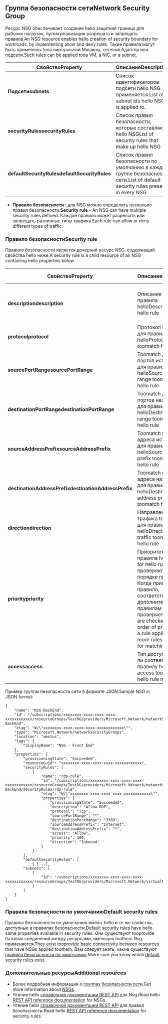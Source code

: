 ## <a name="network-security-group"></a><span data-ttu-id="f65e3-101">Группа безопасности сети</span><span class="sxs-lookup"><span data-stu-id="f65e3-101">Network Security Group</span></span>
<span data-ttu-id="f65e3-102">Ресурс NSG обеспечивает создание hello защитная граница для рабочих нагрузок, путем реализации разрешать и запрещать правила.</span><span class="sxs-lookup"><span data-stu-id="f65e3-102">An NSG resource enables hello creation of security boundary for workloads, by implementing allow and deny rules.</span></span> <span data-ttu-id="f65e3-103">Такие правила могут быть применены tooa виртуальной Машины, сетевой Адаптер или подсети.</span><span class="sxs-lookup"><span data-stu-id="f65e3-103">Such rules can be applied tooa VM, a NIC, or a subnet.</span></span>

| <span data-ttu-id="f65e3-104">Свойство</span><span class="sxs-lookup"><span data-stu-id="f65e3-104">Property</span></span> | <span data-ttu-id="f65e3-105">Описание</span><span class="sxs-lookup"><span data-stu-id="f65e3-105">Description</span></span> | <span data-ttu-id="f65e3-106">Примеры значений</span><span class="sxs-lookup"><span data-stu-id="f65e3-106">Sample values</span></span> |
| --- | --- | --- |
| <span data-ttu-id="f65e3-107">**Подсети**</span><span class="sxs-lookup"><span data-stu-id="f65e3-107">**subnets**</span></span> |<span data-ttu-id="f65e3-108">Список идентификаторов подсети hello NSG применяется.</span><span class="sxs-lookup"><span data-stu-id="f65e3-108">List of subnet ids hello NSG is applied to.</span></span> |<span data-ttu-id="f65e3-109">/subscriptions/xxxxxxxx-xxxx-xxxx-xxxx-xxxxxxxxxxxx/resourceGroups/TestRG/providers/Microsoft.Network/virtualNetworks/TestVNet/subnets/FrontEnd</span><span class="sxs-lookup"><span data-stu-id="f65e3-109">/subscriptions/xxxxxxxx-xxxx-xxxx-xxxx-xxxxxxxxxxxx/resourceGroups/TestRG/providers/Microsoft.Network/virtualNetworks/TestVNet/subnets/FrontEnd</span></span> |
| <span data-ttu-id="f65e3-110">**securityRules**</span><span class="sxs-lookup"><span data-stu-id="f65e3-110">**securityRules**</span></span> |<span data-ttu-id="f65e3-111">Список правил безопасности, которые составляют hello NSG</span><span class="sxs-lookup"><span data-stu-id="f65e3-111">List of security rules that make up hello NSG</span></span> |<span data-ttu-id="f65e3-112">См. раздел [Правило безопасности](#Security-rule) ниже.</span><span class="sxs-lookup"><span data-stu-id="f65e3-112">See [Security rule](#Security-rule) below</span></span> |
| <span data-ttu-id="f65e3-113">**defaultSecurityRules**</span><span class="sxs-lookup"><span data-stu-id="f65e3-113">**defaultSecurityRules**</span></span> |<span data-ttu-id="f65e3-114">Список правил безопасности по умолчанию в каждой группе безопасности сети.</span><span class="sxs-lookup"><span data-stu-id="f65e3-114">List of default security rules present in every NSG</span></span> |<span data-ttu-id="f65e3-115">См. раздел [Правила безопасности по умолчанию](#Default-security-rules) ниже.</span><span class="sxs-lookup"><span data-stu-id="f65e3-115">See [Default security rules](#Default-security-rules) below</span></span> |

* <span data-ttu-id="f65e3-116">**Правило безопасности** : для NSG можно определить несколько правил безопасности.</span><span class="sxs-lookup"><span data-stu-id="f65e3-116">**Security rule** - An NSG can have multiple security rules defined.</span></span> <span data-ttu-id="f65e3-117">Каждое правило может разрешать или запрещать различные типы трафика.</span><span class="sxs-lookup"><span data-stu-id="f65e3-117">Each rule can allow or deny different types of traffic.</span></span>

### <a name="security-rule"></a><span data-ttu-id="f65e3-118">Правило безопасности</span><span class="sxs-lookup"><span data-stu-id="f65e3-118">Security rule</span></span>
<span data-ttu-id="f65e3-119">Правило безопасности является дочерний ресурс NSG, содержащий свойства hello ниже.</span><span class="sxs-lookup"><span data-stu-id="f65e3-119">A security rule is a child resource of an NSG containing hello properties below.</span></span>

| <span data-ttu-id="f65e3-120">Свойство</span><span class="sxs-lookup"><span data-stu-id="f65e3-120">Property</span></span> | <span data-ttu-id="f65e3-121">Описание</span><span class="sxs-lookup"><span data-stu-id="f65e3-121">Description</span></span> | <span data-ttu-id="f65e3-122">Примеры значений</span><span class="sxs-lookup"><span data-stu-id="f65e3-122">Sample values</span></span> |
| --- | --- | --- |
| <span data-ttu-id="f65e3-123">**description**</span><span class="sxs-lookup"><span data-stu-id="f65e3-123">**description**</span></span> |<span data-ttu-id="f65e3-124">Описание для правила hello</span><span class="sxs-lookup"><span data-stu-id="f65e3-124">Description for hello rule</span></span> |<span data-ttu-id="f65e3-125">Разрешить входящий трафик для всех виртуальных машин в подсети X.</span><span class="sxs-lookup"><span data-stu-id="f65e3-125">Allow inbound traffic for all VMs in subnet X</span></span> |
| <span data-ttu-id="f65e3-126">**protocol**</span><span class="sxs-lookup"><span data-stu-id="f65e3-126">**protocol**</span></span> |<span data-ttu-id="f65e3-127">Протокол toomatch для правила hello</span><span class="sxs-lookup"><span data-stu-id="f65e3-127">Protocol toomatch for hello rule</span></span> |<span data-ttu-id="f65e3-128">TCP, UDP или *</span><span class="sxs-lookup"><span data-stu-id="f65e3-128">TCP, UDP, or *</span></span> |
| <span data-ttu-id="f65e3-129">**sourcePortRange**</span><span class="sxs-lookup"><span data-stu-id="f65e3-129">**sourcePortRange**</span></span> |<span data-ttu-id="f65e3-130">Toomatch диапазон портов источника для правила hello</span><span class="sxs-lookup"><span data-stu-id="f65e3-130">Source port range toomatch for hello rule</span></span> |<span data-ttu-id="f65e3-131">80, 100–200, *</span><span class="sxs-lookup"><span data-stu-id="f65e3-131">80, 100-200, *</span></span> |
| <span data-ttu-id="f65e3-132">**destinationPortRange**</span><span class="sxs-lookup"><span data-stu-id="f65e3-132">**destinationPortRange**</span></span> |<span data-ttu-id="f65e3-133">Toomatch диапазон портов назначения для правила hello</span><span class="sxs-lookup"><span data-stu-id="f65e3-133">Destination port range toomatch for hello rule</span></span> |<span data-ttu-id="f65e3-134">80, 100–200, *</span><span class="sxs-lookup"><span data-stu-id="f65e3-134">80, 100-200, *</span></span> |
| <span data-ttu-id="f65e3-135">**sourceAddressPrefix**</span><span class="sxs-lookup"><span data-stu-id="f65e3-135">**sourceAddressPrefix**</span></span> |<span data-ttu-id="f65e3-136">Toomatch префикс адреса источника для правила hello</span><span class="sxs-lookup"><span data-stu-id="f65e3-136">Source address prefix toomatch for hello rule</span></span> |<span data-ttu-id="f65e3-137">10.10.10.1, 10.10.10.0/24, VirtualNetwork</span><span class="sxs-lookup"><span data-stu-id="f65e3-137">10.10.10.1, 10.10.10.0/24, VirtualNetwork</span></span> |
| <span data-ttu-id="f65e3-138">**destinationAddressPrefix**</span><span class="sxs-lookup"><span data-stu-id="f65e3-138">**destinationAddressPrefix**</span></span> |<span data-ttu-id="f65e3-139">Toomatch префикс адреса назначения для правила hello</span><span class="sxs-lookup"><span data-stu-id="f65e3-139">Destination address prefix toomatch for hello rule</span></span> |<span data-ttu-id="f65e3-140">10.10.10.1, 10.10.10.0/24, VirtualNetwork</span><span class="sxs-lookup"><span data-stu-id="f65e3-140">10.10.10.1, 10.10.10.0/24, VirtualNetwork</span></span> |
| <span data-ttu-id="f65e3-141">**direction**</span><span class="sxs-lookup"><span data-stu-id="f65e3-141">**direction**</span></span> |<span data-ttu-id="f65e3-142">Направление трафика toomatch для правила hello</span><span class="sxs-lookup"><span data-stu-id="f65e3-142">Direction of traffic toomatch for hello rule</span></span> |<span data-ttu-id="f65e3-143">inbound или outbound</span><span class="sxs-lookup"><span data-stu-id="f65e3-143">inbound or outbound</span></span> |
| <span data-ttu-id="f65e3-144">**priority**</span><span class="sxs-lookup"><span data-stu-id="f65e3-144">**priority**</span></span> |<span data-ttu-id="f65e3-145">Приоритет для правила hello.</span><span class="sxs-lookup"><span data-stu-id="f65e3-145">Priority for hello rule.</span></span> <span data-ttu-id="f65e3-146">Правила проверяются в порядке приоритета. Когда применяется правило, соответствие дополнительным правилам не проверяется.</span><span class="sxs-lookup"><span data-stu-id="f65e3-146">Rules are checked int he order of priority, once a rule applies, no more rules are tested for matching.</span></span> |<span data-ttu-id="f65e3-147">10, 100, 65000</span><span class="sxs-lookup"><span data-stu-id="f65e3-147">10, 100, 65000</span></span> |
| <span data-ttu-id="f65e3-148">**access**</span><span class="sxs-lookup"><span data-stu-id="f65e3-148">**access**</span></span> |<span data-ttu-id="f65e3-149">Тип доступа tooapply ли соответствует правилу hello</span><span class="sxs-lookup"><span data-stu-id="f65e3-149">Type of access tooapply if hello rule matches</span></span> |<span data-ttu-id="f65e3-150">allow или deny</span><span class="sxs-lookup"><span data-stu-id="f65e3-150">allow or deny</span></span> |

<span data-ttu-id="f65e3-151">Пример группы безопасности сети в формате JSON:</span><span class="sxs-lookup"><span data-stu-id="f65e3-151">Sample NSG in JSON format:</span></span>

    {
        "name": "NSG-BackEnd",
        "id": "/subscriptions/xxxxxxxx-xxxx-xxxx-xxxx-xxxxxxxxxxxx/resourceGroups/TestRG/providers/Microsoft.Network/networkSecurityGroups/NSG-BackEnd",
        "etag": "W/\"xxxxxxxx-xxxx-xxxx-xxxx-xxxxxxxxxxxx\"",
        "type": "Microsoft.Network/networkSecurityGroups",
        "location": "westus",
        "tags": {
            "displayName": "NSG - Front End"
        },
        "properties": {
            "provisioningState": "Succeeded",
            "resourceGuid": "xxxxxxxx-xxxx-xxxx-xxxx-xxxxxxxxxxxx",
            "securityRules": [
                {
                    "name": "rdp-rule",
                    "id": "/subscriptions/xxxxxxxx-xxxx-xxxx-xxxx-xxxxxxxxxxxx/resourceGroups/TestRG/providers/Microsoft.Network/networkSecurityGroups/NSG-BackEnd/securityRules/rdp-rule",
                    "etag": "W/\"xxxxxxxx-xxxx-xxxx-xxxx-xxxxxxxxxxxx\"",
                    "properties": {
                        "provisioningState": "Succeeded",
                        "description": "Allow RDP",
                        "protocol": "Tcp",
                        "sourcePortRange": "*",
                        "destinationPortRange": "3389",
                        "sourceAddressPrefix": "Internet",
                        "destinationAddressPrefix": "*",
                        "access": "Allow",
                        "priority": 100,
                        "direction": "Inbound"
                    }
                }
            ],
            "defaultSecurityRules": [
                { [...],
            "subnets": [
                {
                    "id": "/subscriptions/xxxxxxxx-xxxx-xxxx-xxxx-xxxxxxxxxxxx/resourceGroups/TestRG/providers/Microsoft.Network/virtualNetworks/TestVNet/subnets/FrontEnd"
                }
            ]
        }
    }

### <a name="default-security-rules"></a><span data-ttu-id="f65e3-152">Правила безопасности по умолчанию</span><span class="sxs-lookup"><span data-stu-id="f65e3-152">Default security rules</span></span>

<span data-ttu-id="f65e3-153">Правила безопасности по умолчанию имеют hello и те же свойства, доступные в правилах безопасности.</span><span class="sxs-lookup"><span data-stu-id="f65e3-153">Default security rules have hello same properties available in security rules.</span></span> <span data-ttu-id="f65e3-154">Они существуют tooprovide базовых соединений между ресурсами, имеющих toothem Nsg применяется.</span><span class="sxs-lookup"><span data-stu-id="f65e3-154">They exist tooprovide basic connectivity between resources that have NSGs applied toothem.</span></span> <span data-ttu-id="f65e3-155">Вам следует знать, какие существуют [правила безопасности по умолчанию](../articles/virtual-network/virtual-networks-nsg.md#default-rules).</span><span class="sxs-lookup"><span data-stu-id="f65e3-155">Make sure you know which [default security rules](../articles/virtual-network/virtual-networks-nsg.md#default-rules) exist.</span></span>

### <a name="additional-resources"></a><span data-ttu-id="f65e3-156">Дополнительные ресурсы</span><span class="sxs-lookup"><span data-stu-id="f65e3-156">Additional resources</span></span>
* <span data-ttu-id="f65e3-157">Более подробная информация о [группах безопасности сети](../articles/virtual-network/virtual-networks-nsg.md).</span><span class="sxs-lookup"><span data-stu-id="f65e3-157">Get more information about [NSGs](../articles/virtual-network/virtual-networks-nsg.md).</span></span>
* <span data-ttu-id="f65e3-158">Чтение hello [справочной документации REST API](https://msdn.microsoft.com/library/azure/mt163615.aspx) для Nsg.</span><span class="sxs-lookup"><span data-stu-id="f65e3-158">Read hello [REST API reference documentation](https://msdn.microsoft.com/library/azure/mt163615.aspx) for NSGs.</span></span>
* <span data-ttu-id="f65e3-159">Чтение hello [справочной документации REST API](https://msdn.microsoft.com/library/azure/mt163580.aspx) для правил безопасности.</span><span class="sxs-lookup"><span data-stu-id="f65e3-159">Read hello [REST API reference documentation](https://msdn.microsoft.com/library/azure/mt163580.aspx) for security rules.</span></span>
